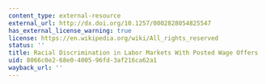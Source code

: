 ```yaml
---
content_type: external-resource
external_url: http://dx.doi.org/10.1257/0002828054825547
has_external_license_warning: true
license: https://en.wikipedia.org/wiki/All_rights_reserved
status: ''
title: Racial Discrimination in Labor Markets With Posted Wage Offers
uid: 8066c0e2-68e0-4005-96fd-3af216ca62a1
wayback_url: ''
---
```

